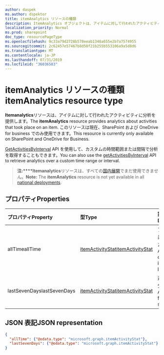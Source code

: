 ```yaml
---
author: daspek
ms.author: dspektor
title: itemAnalytics リソースの種類
description: ItemAnalytics オブジェクトは、アイテムに対して行われたアクティビティに関する分析を提供します。
localization_priority: Normal
ms.prod: sharepoint
doc_type: resourcePageType
ms.openlocfilehash: 9c33a79d2728b578eeab1348a655e2b7a7574955
ms.sourcegitcommit: 2c62457e57467b8d50f21b255b553106a9a5d8d6
ms.translationtype: MT
ms.contentlocale: ja-JP
ms.lasthandoff: 07/31/2019
ms.locfileid: "36036583"
---
```

# <a name="itemanalytics-resource-type"></a><span data-ttu-id="49d5e-103">itemAnalytics リソースの種類</span><span class="sxs-lookup"><span data-stu-id="49d5e-103">itemAnalytics resource type</span></span>

<span data-ttu-id="49d5e-104">**Itemanalytics**リソースは、アイテムに対して行われたアクティビティに分析を提供します。</span><span class="sxs-lookup"><span data-stu-id="49d5e-104">The **itemAnalytics** resource provides analytics about activities that took place on an item.</span></span> <span data-ttu-id="49d5e-105">このリソースは現在、SharePoint および OneDrive for business でのみ使用できます。</span><span class="sxs-lookup"><span data-stu-id="49d5e-105">This resource is currently only available on SharePoint and OneDrive for Business.</span></span>

<span data-ttu-id="49d5e-106">[GetActivitiesByInterval][] API を使用して、カスタムの時間範囲または間隔で分析を取得することもできます。</span><span class="sxs-lookup"><span data-stu-id="49d5e-106">You can also use the [getActivitiesByInterval][] API to retrieve analytics over a custom time range or interval.</span></span>

><span data-ttu-id="49d5e-107">**注:\*\*\*\*Itemanalytics**リソースは、すべての[国内展開](/graph/deployments)でまだ使用できません。</span><span class="sxs-lookup"><span data-stu-id="49d5e-107">**Note:** The **itemAnalytics** resource is not yet available in all [national deployments](/graph/deployments).</span></span>

## <a name="properties"></a><span data-ttu-id="49d5e-108">プロパティ</span><span class="sxs-lookup"><span data-stu-id="49d5e-108">Properties</span></span>

| <span data-ttu-id="49d5e-109">プロパティ</span><span class="sxs-lookup"><span data-stu-id="49d5e-109">Property</span></span>      | <span data-ttu-id="49d5e-110">型</span><span class="sxs-lookup"><span data-stu-id="49d5e-110">Type</span></span>                 | <span data-ttu-id="49d5e-111">説明</span><span class="sxs-lookup"><span data-stu-id="49d5e-111">Description</span></span>
|:--------------|:---------------------|:--------------------------------------
| <span data-ttu-id="49d5e-112">allTime</span><span class="sxs-lookup"><span data-stu-id="49d5e-112">allTime</span></span>       | <span data-ttu-id="49d5e-113">[itemActivityStat][]</span><span class="sxs-lookup"><span data-stu-id="49d5e-113">[itemActivityStat][]</span></span> | <span data-ttu-id="49d5e-114">アイテムの寿命を超えた分析。</span><span class="sxs-lookup"><span data-stu-id="49d5e-114">Analytics over the item's lifespan.</span></span>
| <span data-ttu-id="49d5e-115">lastSevenDays</span><span class="sxs-lookup"><span data-stu-id="49d5e-115">lastSevenDays</span></span> | <span data-ttu-id="49d5e-116">[itemActivityStat][]</span><span class="sxs-lookup"><span data-stu-id="49d5e-116">[itemActivityStat][]</span></span> | <span data-ttu-id="49d5e-117">過去7日間の分析。</span><span class="sxs-lookup"><span data-stu-id="49d5e-117">Analytics for the last seven days.</span></span>

[itemActivityStat]: itemactivitystat.md
[getActivitiesByInterval]: ../api/itemactivitystat-getactivitybyinterval.md

## <a name="json-representation"></a><span data-ttu-id="49d5e-120">JSON 表記</span><span class="sxs-lookup"><span data-stu-id="49d5e-120">JSON representation</span></span>

<!-- {
  "blockType": "resource",
  "optionalProperties": [ ],
  "@type": "microsoft.graph.itemAnalytics",
  "@type.aka": "oneDrive.analytics"
}-->

```json
{
  "allTime": {"@odata.type": "microsoft.graph.itemActivityStat"},
  "lastSevenDays": {"@odata.type": "microsoft.graph.itemActivityStat"}
}
```
<!--
{
  "type": "#page.annotation",
  "description": "The ItemAnalytics object provides analytics about activities that took place on an item.",
  "keywords": "activities,activity,action,analytics",
  "section": "documentation",
  "tocPath": "Resources/ItemAnalytics",
  "suppressions": []
}
-->
